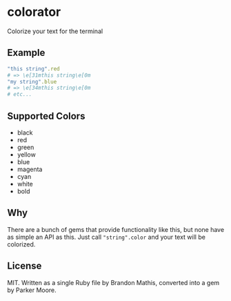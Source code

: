 # colorator

Colorize your text for the terminal

## Example

```ruby
"this string".red
# => \e[31mthis string\e[0m
"my string".blue
# => \e[34mthis string\e[0m
# etc...
```

## Supported Colors

- black
- red
- green
- yellow
- blue
- magenta
- cyan
- white
- bold

## Why

There are a bunch of gems that provide functionality like this, but none have
as simple an API as this. Just call `"string".color` and your text will be
colorized.

## License

MIT. Written as a single Ruby file by Brandon Mathis, converted into a gem by
Parker Moore.
